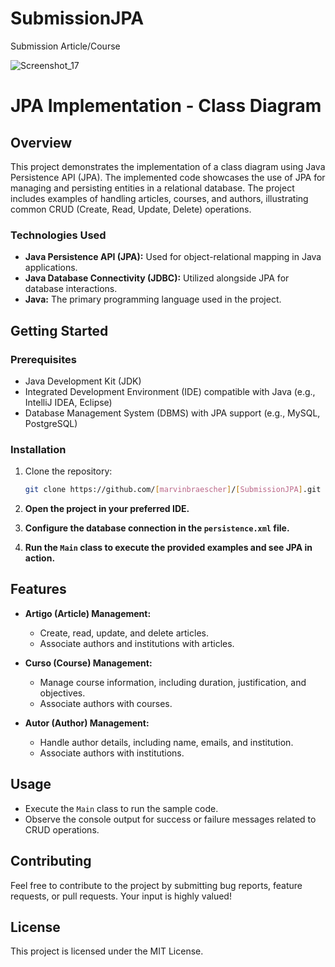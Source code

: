 # SubmissionJPA
Submission Article/Course 

![Screenshot_17](https://github.com/marvinbraescher/SubmissionJPA/assets/48102290/53b617d4-238b-48bf-8868-dd2d349477d4)


# JPA Implementation - Class Diagram

## Overview

This project demonstrates the implementation of a class diagram using Java Persistence API (JPA). The implemented code showcases the use of JPA for managing and persisting entities in a relational database. The project includes examples of handling articles, courses, and authors, illustrating common CRUD (Create, Read, Update, Delete) operations.

### Technologies Used

- **Java Persistence API (JPA):** Used for object-relational mapping in Java applications.
- **Java Database Connectivity (JDBC):** Utilized alongside JPA for database interactions.
- **Java:** The primary programming language used in the project.

## Getting Started

### Prerequisites

- Java Development Kit (JDK)
- Integrated Development Environment (IDE) compatible with Java (e.g., IntelliJ IDEA, Eclipse)
- Database Management System (DBMS) with JPA support (e.g., MySQL, PostgreSQL)

### Installation

1. Clone the repository:

   ```bash
   git clone https://github.com/[marvinbraescher]/[SubmissionJPA].git

2. **Open the project in your preferred IDE.**

3. **Configure the database connection in the `persistence.xml` file.**

4. **Run the `Main` class to execute the provided examples and see JPA in action.**

## Features

- **Artigo (Article) Management:**
  - Create, read, update, and delete articles.
  - Associate authors and institutions with articles.

- **Curso (Course) Management:**
  - Manage course information, including duration, justification, and objectives.
  - Associate authors with courses.

- **Autor (Author) Management:**
  - Handle author details, including name, emails, and institution.
  - Associate authors with institutions.

## Usage

- Execute the `Main` class to run the sample code.
- Observe the console output for success or failure messages related to CRUD operations.

## Contributing

Feel free to contribute to the project by submitting bug reports, feature requests, or pull requests. Your input is highly valued!

## License

This project is licensed under the MIT License.
